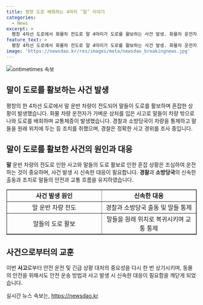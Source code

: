```yaml
---
title: 평창 도로 배회하는 4마리 ‘말’ 이야기
categories:
  - News
excerpt: >
  평창 4차선 도로에서 화물차 전도로 말 4마리가 도로를 활보하는 사건 발생. 화물차 운전자 가벼운 상처, 말들은 도로 혼잡. 경찰과 소방당국 출동해 사고 조사, 말들을 원래 위치로 이동시키며 교통체증 발생.
feature_text: >
  평창 4차선 도로에서 화물차 전도로 말 4마리가 도로를 활보하는 사건 발생. 화물차 운전자 가벼운 상처, 말들은 도로 혼잡. 경찰과 소방당국 출동해 사고 조사, 말들을 원래 위치로 이동시키며 교통체증 발생.
image: 'https://newsdao.kr/res/images/meta/newsdao_breakingnews.jpg'
---
```


<p><img src="https://newsdao.kr/res/images/meta/newsdao_breakingnews.jpg" alt="ontimetimes 속보" /></p>

<h2 data-ke-size="size26">말이 도로를 활보하는 사건 발생</h2>

<p data-ke-size="size16">평창의 한 4차선 도로에서 말 운반 차량이 전도되어 말들이 도로를 활보하며 혼잡한 상황이 발생했습니다. 화물 차량 운전자가 가벼운 상처를 입은 사고로 말들이 차량 밖으로 나와 도로를 배회하며 교통체증이 발생했습니다. 경찰과 소방당국이 차량을 통제하고 말들을 원래 위치에 두는 등 조치를 취했으며, 경찰은 정확한 사고 경위를 조사 중입니다.</p>

<h2 data-ke-size="size26">말이 도로를 활보한 사건의 원인과 대응</h2>

<p data-ke-size="size16"><b>말</b> 운반 차량의 전도로 인한 사고와 말들의 도로 활보로 인한 혼잡 상황은 조심하여 운전하는 것이 중요하며, 사건 발생 시 신속한 대응이 필요합니다. <b>경찰</b>과 <b>소방당국</b>의 신속한 출동과 조치로 말들의 안전과 교통 흐름을 유지하였습니다.</p>

<table style="border-collapse: collapse; width: 100%;" border="1">
<tbody>
<tr>
<td style="text-align: center; width: 50%;"><b>사건 발생 원인</b></td>
<td style="text-align: center; width: 50%;"><b>신속한 대응</b></td>
</tr>
<tr>
<td style="text-align: center; height: 17px;">말 운반 차량 전도</td>
<td style="text-align: center; height: 17px;">경찰과 소방당국 출동 및 말들 통제</td>
</tr>
<tr>
<td style="text-align: center; height: 17px;">말들의 도로 활보</td>
<td style="text-align: center; height: 17px;">말들을 원래 위치로 복귀시키며 교통 통제</td>
</tr>
</tbody>
</table>

<h2 data-ke-size="size26">사건으로부터의 교훈</h2>

<p data-ke-size="size16">이번 <b>사고</b>로부터 안전 운전 및 긴급 상황 대처의 중요성을 다시 한 번 상기시키며, 동물의 안전을 위해서도 안전 운송 방법과 사고 발생 시 신속한 대응이 필요함을 깨닫게 되었습니다.</p>
실시간 뉴스 속보는, <a href="https://newsdao.kr" rel="dofollow">https://newsdao.kr</a>


